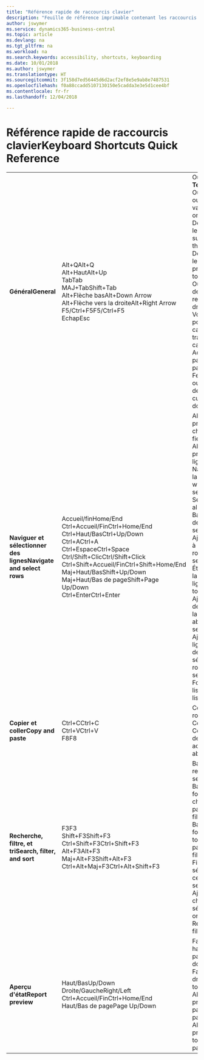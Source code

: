 ```yaml
---
title: "Référence rapide de raccourcis clavier"
description: "Feuille de référence imprimable contenant les raccourcis clavier les plus populaires."
author: jswymer
ms.service: dynamics365-business-central
ms.topic: article
ms.devlang: na
ms.tgt_pltfrm: na
ms.workload: na
ms.search.keywords: accessibility, shortcuts, keyboarding
ms.date: 10/01/2018
ms.author: jswymer
ms.translationtype: HT
ms.sourcegitcommit: 3f158d7ed56445d6d2acf2ef8e5e9ab8e7487531
ms.openlocfilehash: f0a88ccadd5107130150e5cadda3e3e5d1cee4bf
ms.contentlocale: fr-fr
ms.lasthandoff: 12/04/2018

---
```


# <a name="keyboard-shortcuts-quick-reference"></a><span data-ttu-id="313af-103">Référence rapide de raccourcis clavier</span><span class="sxs-lookup"><span data-stu-id="313af-103">Keyboard Shortcuts Quick Reference</span></span>

||||  
|----------------|-----------|----------------|
|<span data-ttu-id="313af-104">**Général**</span><span class="sxs-lookup"><span data-stu-id="313af-104">**General**</span></span>|<span data-ttu-id="313af-105">Alt+Q</span><span class="sxs-lookup"><span data-stu-id="313af-105">Alt+Q</span></span><br /><span data-ttu-id="313af-106">Alt+Haut</span><span class="sxs-lookup"><span data-stu-id="313af-106">Alt+Up</span></span><br /><span data-ttu-id="313af-107">Tab</span><span class="sxs-lookup"><span data-stu-id="313af-107">Tab</span></span><br /><span data-ttu-id="313af-108">MAJ+Tab</span><span class="sxs-lookup"><span data-stu-id="313af-108">Shift+Tab</span></span><br /><span data-ttu-id="313af-109">Alt+Flèche bas</span><span class="sxs-lookup"><span data-stu-id="313af-109">Alt+Down Arrow</span></span><br /><span data-ttu-id="313af-110">Alt+Flèche vers la droite</span><span class="sxs-lookup"><span data-stu-id="313af-110">Alt+Right Arrow</span></span><br /><span data-ttu-id="313af-111">F5/Ctrl+F5</span><span class="sxs-lookup"><span data-stu-id="313af-111">F5/Ctrl+F5</span></span><br /><span data-ttu-id="313af-112">Echap</span><span class="sxs-lookup"><span data-stu-id="313af-112">Esc</span></span>|<span data-ttu-id="313af-113">Ouvrir **Dites-moi**</span><span class="sxs-lookup"><span data-stu-id="313af-113">Open **Tell me**</span></span><br /><span data-ttu-id="313af-114">Ouvrir une info-bulle ou une erreur de validation</span><span class="sxs-lookup"><span data-stu-id="313af-114">Open tooltip or validation error</span></span><br /><span data-ttu-id="313af-115">Déplacer le focus sur le contrôle suivant</span><span class="sxs-lookup"><span data-stu-id="313af-115">Move focus to the next control</span></span><br /><span data-ttu-id="313af-116">Déplacer le focus sur le contrôle précédent</span><span class="sxs-lookup"><span data-stu-id="313af-116">Move focus to the previous control</span></span><br /><span data-ttu-id="313af-117">Ouvrir un menu déroulant ou une recherche</span><span class="sxs-lookup"><span data-stu-id="313af-117">Open a drop-down or look up</span></span><br /><span data-ttu-id="313af-118">Voir les transactions pour la valeur calculée</span><span class="sxs-lookup"><span data-stu-id="313af-118">See the transactions for calculated value</span></span><br /><span data-ttu-id="313af-119">Actualiser/recharger la page</span><span class="sxs-lookup"><span data-stu-id="313af-119">Refresh/reload page</span></span><br /><span data-ttu-id="313af-120">Fermer la page actuelle ou la liste déroulante.</span><span class="sxs-lookup"><span data-stu-id="313af-120">Close the current page or drop-down.</span></span>|
|<span data-ttu-id="313af-121">**Naviguer et sélectionner des lignes**</span><span class="sxs-lookup"><span data-stu-id="313af-121">**Navigate and select rows**</span></span>| <span data-ttu-id="313af-122">Accueil/fin</span><span class="sxs-lookup"><span data-stu-id="313af-122">Home/End</span></span><br /><span data-ttu-id="313af-123">Ctrl+Accueil/Fin</span><span class="sxs-lookup"><span data-stu-id="313af-123">Ctrl+Home/End</span></span> <br /><span data-ttu-id="313af-124">Ctrl+Haut/Bas</span><span class="sxs-lookup"><span data-stu-id="313af-124">Ctrl+Up/Down</span></span><br /><span data-ttu-id="313af-125">Ctrl+A</span><span class="sxs-lookup"><span data-stu-id="313af-125">Ctrl+A</span></span> <br /><span data-ttu-id="313af-126">Ctrl+Espace</span><span class="sxs-lookup"><span data-stu-id="313af-126">Ctrl+Space</span></span><br /><span data-ttu-id="313af-127">Ctrl/Shift+Clic</span><span class="sxs-lookup"><span data-stu-id="313af-127">Ctrl/Shift+Click</span></span><br /><span data-ttu-id="313af-128">Ctrl+Shift+Accueil/Fin</span><span class="sxs-lookup"><span data-stu-id="313af-128">Ctrl+Shift+Home/End</span></span><br /><span data-ttu-id="313af-129">Maj+Haut/Bas</span><span class="sxs-lookup"><span data-stu-id="313af-129">Shift+Up/Down</span></span><br /><span data-ttu-id="313af-130">Maj+Haut/Bas de page</span><span class="sxs-lookup"><span data-stu-id="313af-130">Shift+Page Up/Down</span></span><br /><span data-ttu-id="313af-131">Ctrl+Enter</span><span class="sxs-lookup"><span data-stu-id="313af-131">Ctrl+Enter</span></span>| <span data-ttu-id="313af-132">Aller au premier/dernier champ</span><span class="sxs-lookup"><span data-stu-id="313af-132">Go to first/last field</span></span><br /><span data-ttu-id="313af-133">Aller à la première/dernière ligne</span><span class="sxs-lookup"><span data-stu-id="313af-133">Go to first/last row</span></span><br /><span data-ttu-id="313af-134">Naviguer sans perdre la sélection</span><span class="sxs-lookup"><span data-stu-id="313af-134">Navigate without losing selection</span></span><br /><span data-ttu-id="313af-135">Sélectionner tout</span><span class="sxs-lookup"><span data-stu-id="313af-135">Select all</span></span><br /><span data-ttu-id="313af-136">Basculer la sélection de ligne</span><span class="sxs-lookup"><span data-stu-id="313af-136">Toggle row selection</span></span><br /> <span data-ttu-id="313af-137">Ajoutez la ou les lignes à la sélection</span><span class="sxs-lookup"><span data-stu-id="313af-137">Add the row/rows to the selection</span></span><br /><span data-ttu-id="313af-138">Étendre la sélection à la première/dernière ligne</span><span class="sxs-lookup"><span data-stu-id="313af-138">Extend selection to first/last row</span></span><br /><span data-ttu-id="313af-139">Ajouter une ligne au-dessus/au dessous de la sélection</span><span class="sxs-lookup"><span data-stu-id="313af-139">Add row above/below to selection</span></span><br /><span data-ttu-id="313af-140">Ajouter toutes les lignes visibles au-dessus/dessous de la sélection</span><span class="sxs-lookup"><span data-stu-id="313af-140">Add all visible rows above/below to selection</span></span><br /><span data-ttu-id="313af-141">Focus hors de la liste</span><span class="sxs-lookup"><span data-stu-id="313af-141">Focus out of the list</span></span>|
|<span data-ttu-id="313af-142">**Copier et coller**</span><span class="sxs-lookup"><span data-stu-id="313af-142">**Copy and paste**</span></span>|<span data-ttu-id="313af-143">Ctrl+C</span><span class="sxs-lookup"><span data-stu-id="313af-143">Ctrl+C</span></span><br /><span data-ttu-id="313af-144">Ctrl+V</span><span class="sxs-lookup"><span data-stu-id="313af-144">Ctrl+V</span></span><br /><span data-ttu-id="313af-145">F8</span><span class="sxs-lookup"><span data-stu-id="313af-145">F8</span></span>|<span data-ttu-id="313af-146">Copier les lignes</span><span class="sxs-lookup"><span data-stu-id="313af-146">Copy rows</span></span><br /><span data-ttu-id="313af-147">Coller lignes</span><span class="sxs-lookup"><span data-stu-id="313af-147">Paste rows</span></span><br /><span data-ttu-id="313af-148">Copier le champ au-dessus dans la ligne actuelle</span><span class="sxs-lookup"><span data-stu-id="313af-148">Copy field above into current row</span></span>|
|<span data-ttu-id="313af-149">**Recherche, filtre, et tri**</span><span class="sxs-lookup"><span data-stu-id="313af-149">**Search, filter, and sort**</span></span>|<span data-ttu-id="313af-150">F3</span><span class="sxs-lookup"><span data-stu-id="313af-150">F3</span></span><br /><span data-ttu-id="313af-151">Shift+F3</span><span class="sxs-lookup"><span data-stu-id="313af-151">Shift+F3</span></span><br /><span data-ttu-id="313af-152">Ctrl+Shift+F3</span><span class="sxs-lookup"><span data-stu-id="313af-152">Ctrl+Shift+F3</span></span><br /><span data-ttu-id="313af-153">Alt+F3</span><span class="sxs-lookup"><span data-stu-id="313af-153">Alt+F3</span></span><br /><span data-ttu-id="313af-154">Maj+Alt+F3</span><span class="sxs-lookup"><span data-stu-id="313af-154">Shift+Alt+F3</span></span><br /><span data-ttu-id="313af-155">Ctrl+Alt+Maj+F3</span><span class="sxs-lookup"><span data-stu-id="313af-155">Ctrl+Alt+Shift+F3</span></span>|<span data-ttu-id="313af-156">Basculer la recherche</span><span class="sxs-lookup"><span data-stu-id="313af-156">Toggle search</span></span><br /><span data-ttu-id="313af-157">Basculer le volet Filtre ; focus sur les filtres de champ</span><span class="sxs-lookup"><span data-stu-id="313af-157">Toggle filter pane; focus on field filters</span></span><br /><span data-ttu-id="313af-158">Basculer le volet Filtre ; focus sur les filtres de totaux</span><span class="sxs-lookup"><span data-stu-id="313af-158">Toggle filter pane; focus on totals filters</span></span><br /><span data-ttu-id="313af-159">Filtrer la valeur sélectionnée de cellules</span><span class="sxs-lookup"><span data-stu-id="313af-159">Filter on selected cell value</span></span><br /><span data-ttu-id="313af-160">Ajouter un filtre au champ sélectionnée</span><span class="sxs-lookup"><span data-stu-id="313af-160">Add filter on selected field</span></span><br /><span data-ttu-id="313af-161">Réinitialiser les filtres</span><span class="sxs-lookup"><span data-stu-id="313af-161">Reset filters</span></span>|
|<span data-ttu-id="313af-162">**Aperçu d'état**</span><span class="sxs-lookup"><span data-stu-id="313af-162">**Report preview**</span></span>|<span data-ttu-id="313af-163">Haut/Bas</span><span class="sxs-lookup"><span data-stu-id="313af-163">Up/Down</span></span><br /><span data-ttu-id="313af-164">Droite/Gauche</span><span class="sxs-lookup"><span data-stu-id="313af-164">Right/Left</span></span><br /><span data-ttu-id="313af-165">Ctrl+Accueil/Fin</span><span class="sxs-lookup"><span data-stu-id="313af-165">Ctrl+Home/End</span></span><br /><span data-ttu-id="313af-166">Haut/Bas de page</span><span class="sxs-lookup"><span data-stu-id="313af-166">Page Up/Down</span></span>|<span data-ttu-id="313af-167">Faire défiler vers le haut et le bas de la page</span><span class="sxs-lookup"><span data-stu-id="313af-167">Scroll up and down the page</span></span><br /><span data-ttu-id="313af-168">Faire défiler vers la droite/la gauche</span><span class="sxs-lookup"><span data-stu-id="313af-168">Scroll to the right/left</span></span> <br /><span data-ttu-id="313af-169">Aller à la première/dernière page</span><span class="sxs-lookup"><span data-stu-id="313af-169">Go to the first/last page</span></span><br /><span data-ttu-id="313af-170">Aller à la page précédente/suivante</span><span class="sxs-lookup"><span data-stu-id="313af-170">Go to the previous/next page</span></span>|

